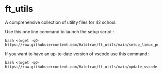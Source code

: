 # ft_utils
A comprehensive collection of utility files for 42 school. 

Use this one line command to launch the setup script :

```
bash <(wget -qO- https://raw.githubusercontent.com/Haletran/ft_utils/main/setup_linux_pc.sh)
```

If you want to have an up-to-date version of vscode use this command :

```
bash <(wget -qO- https://raw.githubusercontent.com/Haletran/ft_utils/main/update_vscode.sh)
```
